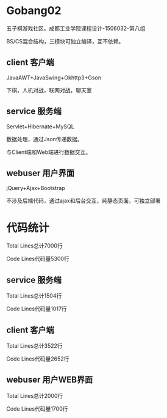 # Gobang02
五子棋游戏社区。成都工业学院课程设计-1506032-第八组

BS/CS混合结构，三模块可独立编译，互不依赖。


## client 客户端
 JavaAWT+JavaSwing+Okhttp3+Gson
 
下棋，人机对战，联网对战，聊天室


## service 服务端
Servlet+Hibernate+MySQL

数据处理，通过Json传递数据。

与Client端和Web端进行数据交互。


## webuser 用户界面
jQuery+Ajax+Bootstrap

不涉及后端代码，通过ajax和后台交互，纯静态页面，可独立部署


# 代码统计
Total Lines总计7000行

Code Lines代码量5300行


## service 服务端
Total Lines总计1504行

Code Lines代码量1017行


## client 客户端
Total Lines总计3522行

Code Lines代码量2652行


## webuser 用户WEB界面
Total Lines总计2000行

Code Lines代码量1700行

